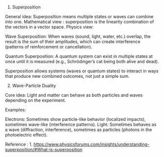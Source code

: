1. Superposition

General idea: Superposition means multiple states or waves can combine into one.
Mathematical view : superposition is the linearity combination of the vectors in a vector space.
Physics view:

Wave Superposition: When waves (sound, light, water, etc.) overlap, the result is the sum of their amplitudes, which can create interference (patterns of reinforcement or cancellation).

Quantum Superposition: A quantum system can exist in multiple states at once until it is measured (e.g., Schrödinger’s cat being both alive and dead).

Superposition allows systems (waves or quantum states) to interact in ways that produce new combined outcomes, not just a simple sum.

2. Wave-Particle Duality

Core idea: Light and matter can behave as both particles and waves depending on the experiment.

Examples:

Electrons: Sometimes show particle-like behavior (localized impacts), sometimes wave-like (interference patterns).
Light: Sometimes behaves as a wave (diffraction, interference), sometimes as particles (photons in the photoelectric effect).

   
Reference : 1. https://www.physicsforums.com/insights/understanding-superposition/#What-is-superposition
